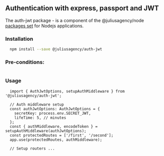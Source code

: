## Authentication with express, passport and JWT

The auth-jwt package - is a component of the @juliusagency/node [packages set](https://github.com/JuliusAgency/node-packages-set) for Nodejs applications.  

<!-- <p>
  <a href="https://www.npmjs.com/package/@juliusagency/auth-jwt" target="_blank">
    <img alt="Version" src="https://img.shields.io/npm/v/@juliusagency/auth-jwt.svg">
  </a>
  <a href="https://github.com/JuliusAgency/auth-jwt#readme" target="_blank">
    <img alt="Documentation" src="https://img.shields.io/badge/documentation-yes-brightgreen.svg" />
  </a>
  <a href="https://github.com/JuliusAgency/auth-jwt/graphs/commit-activity" target="_blank">
    <img alt="Maintenance" src="https://img.shields.io/badge/Maintained%3F-yes-green.svg" />
  </a>
  <a href="https://github.com/JuliusAgency/auth-jwt/blob/master/LICENSE" target="_blank">
    <img alt="License: MIT" src="https://img.shields.io/badge/License-MIT-yellow.svg" />
  </a>
</p> -->

### Installation
```bash
  npm install --save @juliusagency/auth-jwt
```

### Pre-conditions:
```
```

### Usage  
```
  import { AuthJwtOptions, setupAuthMiddleware } from '@juliusagency/auth-jwt';  

  // Auth middleware setup
  const authJwtOptions: AuthJwtOptions = {
    secretKey: process.env.SECRET_JWT,
    lifeTime: 5, // minutes
  };
  const { authMiddleware, encodeToken } = setupAuthMiddleware(authJwtOptions);
  const protectedRoutes = ['/first', '/second'];
  app.use(protectedRoutes, authMiddleware);

  // Setup routers ...

```